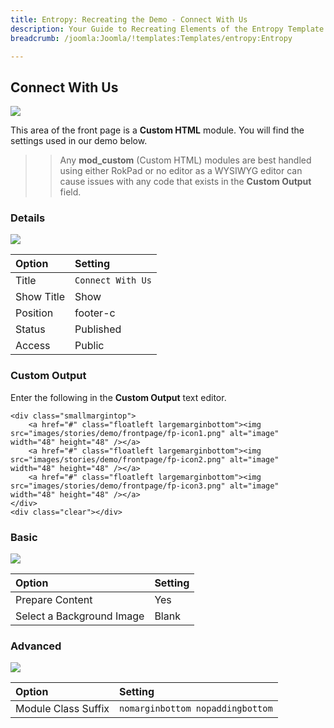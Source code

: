 ```yaml
---
title: Entropy: Recreating the Demo - Connect With Us
description: Your Guide to Recreating Elements of the Entropy Template for Joomla
breadcrumb: /joomla:Joomla/!templates:Templates/entropy:Entropy

---
```


Connect With Us
-----

![][demo]

This area of the front page is a **Custom HTML** module. You will find the settings used in our demo below.

>> Any **mod_custom** (Custom HTML) modules are best handled using either RokPad or no editor as a WYSIWYG editor can cause issues with any code that exists in the **Custom Output** field.

### Details

![][demo2]

| Option     | Setting              |  
| :--------- | :------------------- |  
| Title      | `Connect With Us`    |  
| Show Title | Show                 |  
| Position   | footer-c             |  
| Status     | Published            |  
| Access     | Public               |  

### Custom Output

Enter the following in the **Custom Output** text editor.

~~~
<div class="smallmargintop">
    <a href="#" class="floatleft largemarginbottom"><img src="images/stories/demo/frontpage/fp-icon1.png" alt="image" width="48" height="48" /></a>
    <a href="#" class="floatleft largemarginbottom"><img src="images/stories/demo/frontpage/fp-icon2.png" alt="image" width="48" height="48" /></a>
    <a href="#" class="floatleft largemarginbottom"><img src="images/stories/demo/frontpage/fp-icon3.png" alt="image" width="48" height="48" /></a>
</div>
<div class="clear"></div>
~~~

### Basic

![][demo3]

| Option                    | Setting |  
| :------------------------ | :------ |  
| Prepare Content           | Yes     |  
| Select a Background Image | Blank   |

### Advanced

![][demo4]

| Option              | Setting                          |  
| :------------------ | :------------------------------- |  
| Module Class Suffix | `nomarginbottom nopaddingbottom` |  

[demo]: assets/demo_10.jpeg
[demo2]: assets/connect_1.jpeg
[demo3]: assets/connect_2.jpeg
[demo4]: assets/connect_3.jpeg